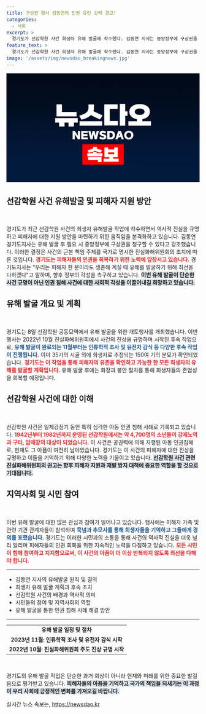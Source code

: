 ```yaml
---
title: 구상권 행사 김동연의 인권 유린 강력 경고!
categories:
  - 사회
excerpt: >
  경기도가 선감학원 사건 희생자 유해 발굴에 착수했다. 김동연 지사는 중앙정부에 구상권을 청구하겠다고 선언하며, 깊은 정부 책임을 강조했다. 인권 유린의 역사를 정리하고, 다시는 같은 일이 없도록 하겠다는 경기도의 결단에 귀추가 주목된다.
feature_text: >
  경기도가 선감학원 사건 희생자 유해 발굴에 착수했다. 김동연 지사는 중앙정부에 구상권을 청구하겠다고 선언하며, 깊은 정부 책임을 강조했다. 인권 유린의 역사를 정리하고, 다시는 같은 일이 없도록 하겠다는 경기도의 결단에 귀추가 주목된다.
image: '/assets/img/newsdao_breakingnews.jpg'
---
```


<p><img src="/assets/img/newsdao_breakingnews.jpg" alt="firstkoreanews 속보" /></p>

<h2 data-ke-size="size26">선감학원 사건 유해발굴 및 피해자 지원 방안</h2>

<p data-ke-size="size16">&nbsp;</p>

<p>경기도가 최근 선감학원 사건의 희생자 유해발굴 작업에 착수하면서 역사적 진실을 규명하고 피해자에 대한 지원 방안을 마련하기 위한 움직임을 본격화하고 있습니다. 김동연 경기도지사는 유해 발굴 후 필요 시 중앙정부에 구상권을 청구할 수 있다고 강조했습니다. 이러한 결정은 사건의 근본 책임 주체를 국가로 명시한 진실화해위원회의 조치에 따른 것입니다. <b><span style="color: #ee2323;">경기도는 피해자들의 인권을 회복하기 위한 노력에 앞장서고 있습니다.</span></b> 경기도지사는 "우리는 피해자 한 분이라도 생존해 계실 때 유해를 발굴하기 위해 최선을 다하겠다"고 말하며, 향후 정부의 각성을 촉구하고 있습니다. <b><span style="background-color: #21538527;">이번 유해 발굴이 단순한 사건 규명이 아닌 인권 침해 사건에 대한 사회적 각성을 이끌어내길 희망하고 있습니다.</span></b></p>

<h2 data-ke-size="size26">유해 발굴 개요 및 계획</h2>

<p data-ke-size="size16">&nbsp;</p>

<p>경기도는 8일 선감학원 공동묘역에서 유해 발굴을 위한 개토행사를 개최했습니다. 이번 행사는 2022년 10월 진실화해위원회에서 사건의 진상을 규명하며 시작된 후속 작업으로, <b><span style="color: #1a5490;">유해 발굴이 완료되는 11월부터는 인류학적 조사 및 유전자 감식 등 다양한 후속 작업이 진행됩니다.</span></b> 이미 35기의 시굴 외에 희생자로 추정되는 150여 기의 분묘가 확인되었습니다. <b><span style="color: #ee2323;">경기도는 이 작업을 통해 피해자의 유존을 확인하고 가능한 한 모든 희생자의 유해를 발굴할 계획입니다.</span></b> 유해 발굴 후에는 화장과 봉안 절차를 통해 희생자들의 존엄성을 회복할 예정입니다.</p>

<h2 data-ke-size="size26">선감학원 사건에 대한 이해</h2>

<p data-ke-size="size16">&nbsp;</p>

<p>선감학원 사건은 일제강점기 동안 특히 심각한 아동 인권 침해 사례로 기록되고 있습니다. <b><span style="color: #ee2323;">1942년부터 1982년까지 운영된 선감학원에서는 약 4,700명의 소년들이 강제노역과 구타, 암매장의 대상이 되었습니다.</span></b> 이 사건은 공권력에 의해 자행된 아동 인권침해로, 현재도 그 아픔이 여전히 남아있습니다. 경기도는 이 사건의 피해자에 대한 진상을 규명하고 이들을 기억하기 위해 다양한 노력을 기울이고 있습니다. <b><span style="background-color: #21538527;">선감학원 사건 관련 진실화해위원회의 권고는 향후 피해자 지원과 재발 방지 대책에 중요한 역할을 할 것으로 기대됩니다.</span></b></p>

<h2 data-ke-size="size26">지역사회 및 시민 참여</h2>

<p data-ke-size="size16">&nbsp;</p>

<p>이번 유해 발굴에 대한 많은 관심과 참여가 일어나고 있습니다. 행사에는 피해자 가족 및 관련 기관 관계자들이 참석하여 <b><span style="color: #1a5490;">묵념과 추모사를 통해 희생자들을 기억하고 그들에게 경의를 표했습니다.</span></b> 경기도는 이러한 시민과의 소통을 통해 사건의 역사적 진실을 더욱 널리 알리며 피해자들의 인권 회복을 위한 지속적인 노력을 다짐하고 있습니다. <b><span style="color: #ee2323;">모든 시민이 함께 참여하고 지지함으로써, 이 사건의 아픔이 더 이상 반복되지 않도록 최선을 다해야 합니다.</span></b></p>

<hr>

<ul>
    <li>김동연 지사의 유해발굴 원칙 및 결의</li>
    <li>희생자 유해 발굴 계획과 후속 조치</li>
    <li>선감학원 사건의 배경과 역사적 의미</li>
    <li>시민들의 참여 및 지역사회의 역할</li>
    <li>유해 발굴을 통한 인권 침해 사례 해결 방안</li>
</ul>

<hr>

<table>
    <tr>
        <td style="text-align: center; height: 17px;"><b>유해 발굴 일정 및 절차</b></td>
    </tr>
    <tr>
        <td style="text-align: center; height: 17px;"><b>2023년 11월: 인류학적 조사 및 유전자 감식 시작</b></td>
    </tr>
    <tr>
        <td style="text-align: center; height: 17px;"><b>2022년 10월: 진실화해위원회 주도 진상 규명 시작</b></td>
    </tr>
</table>

<p data-ke-size="size16">&nbsp;</p>

<p>경기도의 유해 발굴 작업은 단순한 과거 회상이 아니라 현재와 미래를 위한 중요한 발걸음으로 평가받고 있습니다. <b><span style="background-color: #21538527;">피해자들의 아픔을 기억하고 국가의 책임을 되새기는 이 과정이 우리 사회에 긍정적인 변화를 가져오길 바랍니다.</span></b></p>
실시간 뉴스 속보는, <a href="https://newsdao.kr" rel="dofollow">https://newsdao.kr</a>


